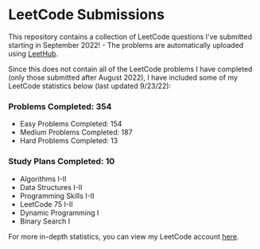 # LeetCode Submissions
This repository contains a collection of LeetCode questions I've submitted starting in September 2022! - The problems are automatically uploaded using [LeetHub](https://github.com/QasimWani/LeetHub).

Since this does not contain all of the LeetCode problems I have completed (only those submitted after August 2022), I have included some of my LeetCode statistics below (last updated 9/23/22):

### Problems Completed: 354
* Easy Problems Completed: 154
* Medium Problems Completed: 187
* Hard Problems Completed: 13

### Study Plans Completed: 10
* Algorithms I-II
* Data Structures I-II
* Programming Skills I-II
* LeetCode 75 I-II
* Dynamic Programming I
* Binary Search I

For more in-depth statistics, you can view my LeetCode account [here](https://leetcode.com/bloomh/).
